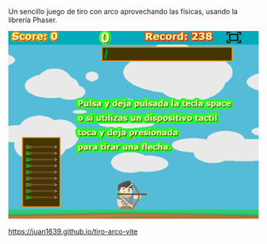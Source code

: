Un sencillo juego de tiro con arco aprovechando las físicas, 
usando la librería Phaser.

<img src="./miniatura-tiroArco.png"/>

https://juan1639.github.io/tiro-arco-vite

